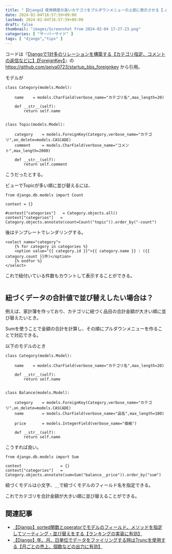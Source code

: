 ```yaml
---
title: "【Django】使用頻度の高いカテゴリをプルダウンメニューの上部に表示させる【.annotate(count=Count(\"topic\")).order_by(\"-count\")】"
date: 2024-02-04T16:57:59+09:00
lastmod: 2024-02-04T16:57:59+09:00
draft: false
thumbnail: "images/Screenshot from 2024-02-04 17-27-23.png"
categories: [ "サーバーサイド" ]
tags: [ "django","tips" ]
---
```



コードは『[Djangoで1対多のリレーションを構築する【カテゴリ指定、コメントの返信などに】【ForeignKey】](/post/django-models-foreignkey/)』の https://github.com/seiya0723/startup_bbs_foreignkey から引用。


モデルが
```
class Category(models.Model):

    name    = models.CharField(verbose_name="カテゴリ名",max_length=20)

    def __str__(self):
        return self.name


class Topic(models.Model):

    category    = models.ForeignKey(Category,verbose_name="カテゴリ",on_delete=models.CASCADE)
    comment     = models.CharField(verbose_name="コメント",max_length=2000)

    def __str__(self):
        return self.comment
```

こうだったとする。


ビューでTopicが多い順に並び替えるには、


```
from django.db.models import Count

context = {}

#context["categories"]   = Category.objects.all()
context["categories"]   = Category.objects.annotate(count=Count("topic")).order_by("-count")
```

後はテンプレートでレンダリングする。

```
<select name="category">
    {% for category in categories %}
    <option value="{{ category.id }}">{{ category.name }} : ({{ category.count }}件)</option>
    {% endfor %}
</select>
```

これで紐付いている件数もカウントして表示することができる。

<div class="img-center"><img src="/images/Screenshot from 2024-02-04 17-27-23.png" alt=""></div>


## 紐づくデータの合計値で並び替えしたい場合は？

例えば、家計簿を作っており、カテゴリに紐づく品目の合計金額が大きい順に並び替えたいとき。

Sumを使うことで金額の合計を計算し、その順にプルダウンメニューを作ることで対応できる。

以下のモデルのとき

```
class Category(models.Model):

    name    = models.CharField(verbose_name="カテゴリ名",max_length=20)

    def __str__(self):
        return self.name


class Balance(models.Model):

    category    = models.ForeignKey(Category,verbose_name="カテゴリ",on_delete=models.CASCADE)
    name        = models.CharField(verbose_name="品名",max_length=100)
    
    price       = models.IntegerField(verbose_name="価格")

    def __str__(self):
        return self.name
```

こうすれば良い。

```
from django.db.models import Sum

context                 = {}
context["categories"]   = Category.objects.annotate(sum=Sum("balance__price")).order_by("sum")
```

紐づくモデルは小文字、`__`で紐づくモデルのフィールド名を指定できる。

これでカテゴリを合計金額が大きい順に並び替えることができる。


## 関連記事

- [【Django】sorted関数とoperatorでモデルのフィールド、メソッドを指定してソーティング・並び替えをする【ランキングの実装に有効】](/post/django-attr-method-sort/)
- [【Django】年、月、日単位でデータをファイリングする時はTruncを使用する【月ごとの売上、個数などの出力に有効】](/post/django-models-trunc/)
